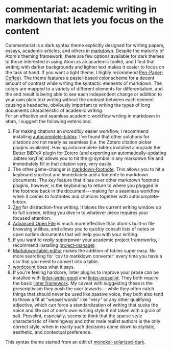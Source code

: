 # commentariat: academic writing in markdown that lets you focus on the content

Commentariat is a dark syntax theme explicitly designed for writing papers, essays, academic articles, and others in [markdown](https://en.wikipedia.org/wiki/Markdown). Despite the maturity of Atom's theming framework, there are few options available for dark themes to those interested in using Atom as an academic toolkit, and I find that writing with darker backgrounds and lighter text makes it easier to focus on the task at hand. If you want a light theme, I highly recommend [Pen-Paper-Coffee](https://atom.io/themes/pen-paper-coffee-syntax)).
The theme features a pastel-based color scheme for a decent amount of contrast while writing the syntactic elements of markdown. The colors are mapped to a variety of different elements for differentiation, and the end result is being able to see each independent change or addition to your own plain text writing without the contrast between each element causing a headache, obviously important to writing the types of long documents characteristic of academic writing.  
For an effective and seamless academic workflow writing in markdown in atom, I suggest the following extensions:

1. For making citations an _incredibly_ easier workflow, I recommend installing [autocomplete-bibtex](https://atom.io/packages/autocomplete-bibtex). I've found that other solutions for citations are not nearly as seamless (i.e. the Zotero citation picker plugins available). Having autocomplete-bibtex installed alongside the Better BiBTeX plugin for Zotero (and exporting an automatically-updating .bibtex keyfile) allows you to hit the @ symbol in any markdown file and immediately fill in that citation very, very easily.
2. The other game-changer is [markdown-footnote](https://atom.io/packages/markdown-footnote). This allows you to hit a keyboard shortcut and immediately add a footnote to markdown documents. The _key_ feature that it has over other markdown footnote plugins, however, is the keybinding to return to where you plugged in the footnote back in the document---making for a seamless workflow when it comes to footnotes and citations together with autocomplete-bibtex.
3. [Zen](https://atom.io/packages/Zen) for distraction-free writing. It blows the current writing window up to full screen, letting you dive in to whatever piece requires your focused attention.
4. [Advanced Open File](https://atom.io/packages/advanced-open-file) is much more effective than atom's built-in file browsing utilities, and allows you to quickly consult lists of notes or open outline documents that will help you with your writing.
5. If you want to _really_ superpower your academic project frameworks, I recommend installing [project-manager](https://atom.io/packages/project-manager).
6. [Markdown-table-editor](https://atom.io/packages/markdown-table-editor) makes the addition of tables super easy. No more searching for 'csv to markdown converter' every time you have a csv that you need to convert into a table.
7. [wordcount](https://atom.io/packages/wordcount) does what it says.
8. If you're feeling hardcore, linter plugins to improve your prose can be installed with [linter-write-good](https://atom.io/packages/linter-write-good) and [linter-proselint](https://atom.io/packages/linter-proselint). They both require the basic [linter framework](https://atom.io/packages/linter). My caveat with suggesting these is the prescriptivism they push the user towards---while they often catch things that should never be used like passive voice, they both also tend to throw a fit at "weasel words" like "very" or any other qualifying adjective, which can force a standardization of writing that sucks the voice and life out of one's own writing style if not taken with a grain of salt. Proselint, especially, seems to think that the sparse style characteristic of Hemingway and other male realist authors is the only correct style, when in reality such decisions come down to stylistic, aesthetic, and contextual preference.  

This syntax theme started from an edit of [monokai-solarized-dark](https://atom.io/packages/monokai-solarized-dark).
